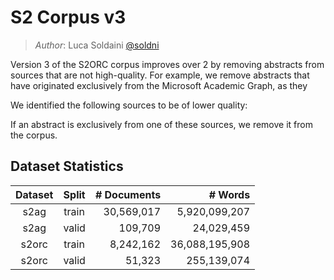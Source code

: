 # S2 Corpus v3

> *Author*: Luca Soldaini [@soldni](github.com/soldni)


Version 3 of the S2ORC corpus improves over 2 by removing abstracts from sources that
are not high-quality. For example, we remove abstracts that have originated exclusively
from the Microsoft Academic Graph, as they

We identified the following sources to be of lower quality:

If an abstract is exclusively from one of these sources, we remove it from the corpus.


## Dataset Statistics

| Dataset | Split | # Documents | # Words        |
|:-------:|:-----:|------------:|---------------:|
| s2ag    | train | 30,569,017  |  5,920,099,207 |
| s2ag    | valid |    109,709  |     24,029,459 |
| s2orc   | train |  8,242,162  | 36,088,195,908 |
| s2orc   | valid |     51,323  |    255,139,074 |

